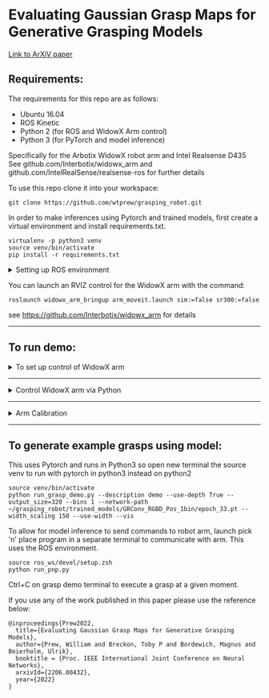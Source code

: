 # Evaluating Gaussian Grasp Maps for Generative Grasping Models

[Link to ArXiV paper](https://arxiv.org/abs/2206.00432 "ArXiV paper link")

## Requirements:

The requirements for this repo are as follows:

* Ubuntu 16.04
* ROS Kinetic
* Python 2 (for ROS and WidowX Arm control)
* Python 3 (for PyTorch and model inference)

Specifically for the Arbotix WidowX robot arm and Intel Realsense D435
See github.com/Interbotix/widowx_arm and github.com/IntelRealSense/realsense-ros for further details

To use this repo clone it into your workspace:
```
git clone https://github.com/wtprew/grasping_robot.git
```

In order to make inferences using Pytorch and trained models, first create a virtual environment and install requirements.txt.
```
virtualenv -p python3 venv
source venv/bin/activate
pip install -r requirements.txt
```
<details>
<summary>Setting up ROS environment</summary>

Create ROS workspace
```
mkdir -p ~/ros_ws/src
cd ~/ros_ws/src
```

Clone repositories for WidowX arm ROS control:
```
git clone https://github.com/Interbotix/arbotix_ros.git
git clone https://github.com/Interbotix/widowx_arm.git
```

Clone Realsense D435 packages:
```
sudo apt-get install ros-kinetic-realsense2-camera ros-kinetic-realsense2-description
git clone https://github.com/IntelRealSense/realsense-ros.git
```

Catkin_make and install packages, then source the environment
```
cd ..
catkin_make
source ~/ros_ws/devel/setup.sh
```

You can launch the ROS realsense with the command:
```
roslaunch realsense2_camera rs_camera.launch
```
see https://github.com/IntelRealSense/realsense-ros for details
</details>

You can launch an RVIZ control for the WidowX arm with the command:
```
roslaunch widowx_arm_bringup arm_moveit.launch sim:=false sr300:=false
```
see https://github.com/Interbotix/widowx_arm for details


***

## To run demo:

<details>
<summary>To set up control of WidowX arm</summary>

Ensure WidowX arm is turned on and camera is plugged in above the scene

1. first terminal, source ros environment (I use zsh so refer to relevant source script)

```
source ros_ws/devel/setup.zsh
```

2. launch ROS window to send commands to WidowX arm, opens RVIZ environment for GUI control
```
roslaunch widowx_arm_bringup arm_moveit.launch sim:=false sr300:=false
```

3. Second terminal, change into grasping_robot folder

```
cd grasping_robot
```
</details>

***

<details>
<summary>Control WidowX arm via Python</summary>

Utilises Python2 environment

You can send commands directly to arm via python using the robot.py script. Opens debugging environment to send commands and can be run with other programs and used to control gripper and joints or positions although this is not necessary for demo. Useful for calibration
```
python hardware/robot.py
```

Examples of often used commands include:
```
robot.open_gripper()
robot.close_gripper()
robot.move_to_neutral()
robot.move_to_pregrasp()
```
</details>

***

<details>
<summary>Arm Calibration</summary>

Utilises Python2 environment

To calibrate arm before use, you can generate a rotation matrix from the camera POV to the robot base using the script:
```
python run_calibration.py
```

Calibration matrix is automatically saved to ~/ros_ws/intrinsics as .npy file

Calibrate by clicking on a 2D pixel coordinate in matplotlib camera window and moving arm close to corresponding pixel.
Helps if gripper is closed, e.g. robot.close_gripper() (see above for sending commands to arm via Python).
Easiest way is to use RVIZ to visually move arm.
Ideally collect greater than six corresponding points for accurate matrices.

Press "q" on camera window to close it and save calibration matrix
</details>

***

## To generate example grasps using model:

This uses Pytorch and runs in Python3 so open new terminal the source venv to run with pytorch in python3 instead on python2

```
source venv/bin/activate
python run_grasp_demo.py --description demo --use-depth True --output_size=320 --bins 1 --network-path ~/grasping_robot/trained_models/GRConv_RGBD_Pos_1bin/epoch_33.pt --width_scaling 150 --use-width --vis
```

To allow for model inference to send commands to robot arm, launch pick 'n' place program in a separate terminal to communicate with arm. This uses the ROS environment.
```
source ros_ws/devel/setup.zsh
python run_pnp.py
```

Ctrl+C on grasp demo terminal to execute a grasp at a given moment.

If you use any of the work published in this paper please use the reference below:
```
@inproceedings{Prew2022,
  title={Evaluating Gaussian Grasp Maps for Generative Grasping Models},
  author={Prew, William and Breckon, Toby P and Bordewich, Magnus and Beierholm, Ulrik},
  booktitle = {Proc. IEEE International Joint Conference on Neural Networks},
  arxivId={2206.00432},
  year={2022}
}
```
